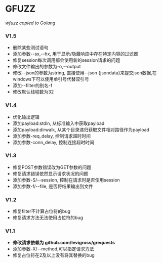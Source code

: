 # GFUZZ

*wfuzz copied to Golang*




### V1.5
- 删除某些测试语句
- 添加参数--sx,--hx, 用于显示/隐藏响应中存在特定内容的过滤器
- 修复session每次调用都会使用新的session请求的问题
- 修改文件输出的参数为-o,--output
- 修改--json的参数为string, 直接使用--json {jsondata}来提交json数据,在windows下可以使用单引号代替双引号
- 添加--filter的别名-f
- 修改默认线程数为32

### V1.4
- 优化输出逻辑
- 添加payload:stdin, 从标准输入中获取payload
- 添加payload:dirwalk, 从某个目录递归获取文件相对路径作为payload
- 添加参数-req_delay, 控制请求超时时间
- 添加参数-conn_delay, 控制连接超时时间

### V1.3
- 修复POST参数错误改为GET参数的问题
- 修复请求错误依然显示请求状况的问题
- 添加参数-S/--session, 控制在请求时是否使用session
- 添加参数-f/--file, 是否将结果输出到文件

### V1.2

- 修复filter不计算占位符的bug
- 修复请求方法无法使用占位符的bug


### V1.1
- **修改请求依赖为 github.com/levigross/grequests**
- 添加参数-X/--method,可以指定请求方法
- 修复占位符在2及以上没有将其替换的bug



